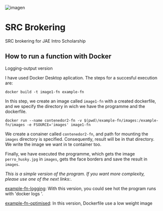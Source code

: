 ![imagen](https://github.com/AlvaroRodriguezGallardo/src-brokering/assets/7033451/24942575-d479-41c6-b918-7a21b2cc76f1)

# SRC Brokering

SRC brokering for JAE Intro Scholarship

## How to run a function with Docker

Logging-output version

I have used Docker Desktop aplication. The steps for a succesful execution are:

```
docker build -t image1-fn example-fn
```

In this step, we create an image called `image1-fn` with a created dockerfile, and we specify the directory in wich we have the programme and the dockerfile.

```
docker run --name contenedor2-fn -v $(pwd)/example-fn/images:/example-fn/images -e FSOURCE='images' image1-fn
```

We create a conainer called `contenedor2-fn`, and path for mounting the `images` directory is specified. Consequently, result will be in that directory. We write the image we want in te container too.


Finally, we have executed the programme, which gets the image `perro_husky.jpg` in `images`, gets the face borders and save the result in `images`.


*This is a simple version of the program. If you want more complexity, please use one of the next links:*.

[example-fn-logging](https://github.com/AlvaroRodriguezGallardo/src-brokering/tree/logging-output): With this version, you could see hot the program runs with 'docker logs <image>'.

[example-fn-optimised](https://github.com/AlvaroRodriguezGallardo/src-brokering/tree/example-fn-optimised): In this version, Dockerfile use a low weight image
